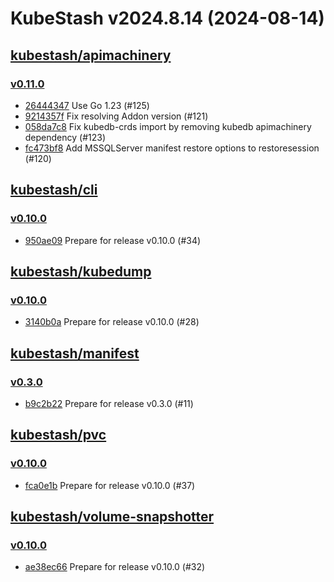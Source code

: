 # KubeStash v2024.8.14 (2024-08-14)


## [kubestash/apimachinery](https://github.com/kubestash/apimachinery)

### [v0.11.0](https://github.com/kubestash/apimachinery/releases/tag/v0.11.0)

- [26444347](https://github.com/kubestash/apimachinery/commit/26444347) Use Go 1.23 (#125)
- [9214357f](https://github.com/kubestash/apimachinery/commit/9214357f) Fix resolving Addon version (#121)
- [058da7c8](https://github.com/kubestash/apimachinery/commit/058da7c8) Fix kubedb-crds import by removing kubedb apimachinery dependency (#123)
- [fc473bf8](https://github.com/kubestash/apimachinery/commit/fc473bf8) Add MSSQLServer manifest restore options to restoresession (#120)



## [kubestash/cli](https://github.com/kubestash/cli)

### [v0.10.0](https://github.com/kubestash/cli/releases/tag/v0.10.0)

- [950ae09](https://github.com/kubestash/cli/commit/950ae09) Prepare for release v0.10.0 (#34)



## [kubestash/kubedump](https://github.com/kubestash/kubedump)

### [v0.10.0](https://github.com/kubestash/kubedump/releases/tag/v0.10.0)

- [3140b0a](https://github.com/kubestash/kubedump/commit/3140b0a) Prepare for release v0.10.0 (#28)



## [kubestash/manifest](https://github.com/kubestash/manifest)

### [v0.3.0](https://github.com/kubestash/manifest/releases/tag/v0.3.0)

- [b9c2b22](https://github.com/kubestash/manifest/commit/b9c2b22) Prepare for release v0.3.0 (#11)



## [kubestash/pvc](https://github.com/kubestash/pvc)

### [v0.10.0](https://github.com/kubestash/pvc/releases/tag/v0.10.0)

- [fca0e1b](https://github.com/kubestash/pvc/commit/fca0e1b) Prepare for release v0.10.0 (#37)



## [kubestash/volume-snapshotter](https://github.com/kubestash/volume-snapshotter)

### [v0.10.0](https://github.com/kubestash/volume-snapshotter/releases/tag/v0.10.0)

- [ae38ec66](https://github.com/kubestash/volume-snapshotter/commit/ae38ec66) Prepare for release v0.10.0 (#32)



